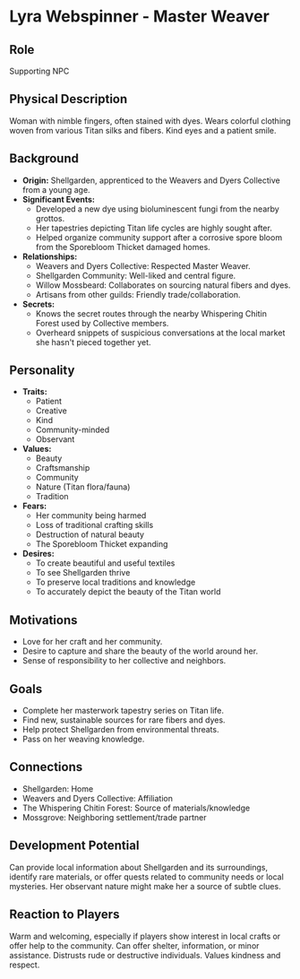 # Lyra Webspinner - Master Weaver

## Role
Supporting NPC

## Physical Description
Woman with nimble fingers, often stained with dyes. Wears colorful clothing woven from various Titan silks and fibers. Kind eyes and a patient smile.

## Background
- **Origin:** Shellgarden, apprenticed to the Weavers and Dyers Collective from a young age.
- **Significant Events:**
  - Developed a new dye using bioluminescent fungi from the nearby grottos.
  - Her tapestries depicting Titan life cycles are highly sought after.
  - Helped organize community support after a corrosive spore bloom from the Sporebloom Thicket damaged homes.
- **Relationships:**
  - Weavers and Dyers Collective: Respected Master Weaver.
  - Shellgarden Community: Well-liked and central figure.
  - Willow Mossbeard: Collaborates on sourcing natural fibers and dyes.
  - Artisans from other guilds: Friendly trade/collaboration.
- **Secrets:**
  - Knows the secret routes through the nearby Whispering Chitin Forest used by Collective members.
  - Overheard snippets of suspicious conversations at the local market she hasn't pieced together yet.

## Personality
- **Traits:**
  - Patient
  - Creative
  - Kind
  - Community-minded
  - Observant
- **Values:**
  - Beauty
  - Craftsmanship
  - Community
  - Nature (Titan flora/fauna)
  - Tradition
- **Fears:**
  - Her community being harmed
  - Loss of traditional crafting skills
  - Destruction of natural beauty
  - The Sporebloom Thicket expanding
- **Desires:**
  - To create beautiful and useful textiles
  - To see Shellgarden thrive
  - To preserve local traditions and knowledge
  - To accurately depict the beauty of the Titan world

## Motivations
- Love for her craft and her community.
- Desire to capture and share the beauty of the world around her.
- Sense of responsibility to her collective and neighbors.

## Goals
- Complete her masterwork tapestry series on Titan life.
- Find new, sustainable sources for rare fibers and dyes.
- Help protect Shellgarden from environmental threats.
- Pass on her weaving knowledge.

## Connections
- Shellgarden: Home
- Weavers and Dyers Collective: Affiliation
- The Whispering Chitin Forest: Source of materials/knowledge
- Mossgrove: Neighboring settlement/trade partner

## Development Potential
Can provide local information about Shellgarden and its surroundings, identify rare materials, or offer quests related to community needs or local mysteries. Her observant nature might make her a source of subtle clues.

## Reaction to Players
Warm and welcoming, especially if players show interest in local crafts or offer help to the community. Can offer shelter, information, or minor assistance. Distrusts rude or destructive individuals. Values kindness and respect.
